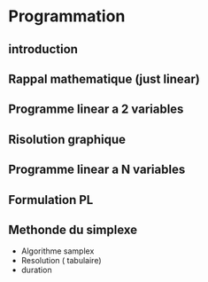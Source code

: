 # Programmation

## introduction

## Rappal mathematique (just linear)

## Programme linear a 2 variables

## Risolution graphique

## Programme linear a N variables

## Formulation PL

## Methonde du simplexe

- Algorithme samplex
- Resolution ( tabulaire)
- duration
